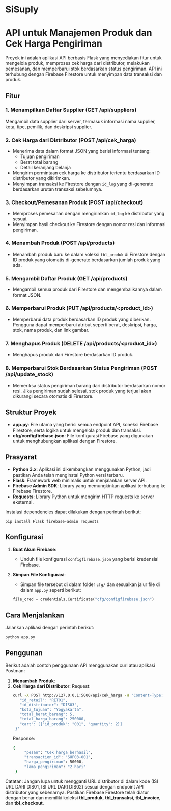 # SiSuply

# API untuk Manajemen Produk dan Cek Harga Pengiriman

Proyek ini adalah aplikasi API berbasis Flask yang menyediakan fitur untuk mengelola produk, memproses cek harga dari distributor, melakukan pemesanan, dan memperbarui stok berdasarkan status pengiriman. API ini terhubung dengan Firebase Firestore untuk menyimpan data transaksi dan produk.

## Fitur

### 1. Menampilkan Daftar Supplier (GET /api/suppliers)
Mengambil data supplier dari server, termasuk informasi nama supplier, kota, tipe, pemilik, dan deskripsi supplier.

### 2. Cek Harga dari Distributor (POST /api/cek_harga)
- Menerima data dalam format JSON yang berisi informasi tentang:
  - Tujuan pengiriman
  - Berat total barang
  - Detail keranjang belanja
- Mengirim permintaan cek harga ke distributor tertentu berdasarkan ID distributor yang dikirimkan.
- Menyimpan transaksi ke Firestore dengan `id_log` yang di-generate berdasarkan urutan transaksi sebelumnya.

### 3. Checkout/Pemesanan Produk (POST /api/checkout)
- Memproses pemesanan dengan mengirimkan `id_log` ke distributor yang sesuai.
- Menyimpan hasil checkout ke Firestore dengan nomor resi dan informasi pengiriman.

### 4. Menambah Produk (POST /api/products)
- Menambah produk baru ke dalam koleksi `tbl_produk` di Firestore dengan ID produk yang otomatis di-generate berdasarkan jumlah produk yang ada.

### 5. Mengambil Daftar Produk (GET /api/products)
- Mengambil semua produk dari Firestore dan mengembalikannya dalam format JSON.

### 6. Memperbarui Produk (PUT /api/products/<product_id>)
- Memperbarui data produk berdasarkan ID produk yang diberikan. Pengguna dapat memperbarui atribut seperti berat, deskripsi, harga, stok, nama produk, dan link gambar.

### 7. Menghapus Produk (DELETE /api/products/<product_id>)
- Menghapus produk dari Firestore berdasarkan ID produk.

### 8. Memperbarui Stok Berdasarkan Status Pengiriman (POST /api/update_stock)
- Memeriksa status pengiriman barang dari distributor berdasarkan nomor resi. Jika pengiriman sudah selesai, stok produk yang terjual akan dikurangi secara otomatis di Firestore.

## Struktur Proyek
- **app.py**: File utama yang berisi semua endpoint API, koneksi Firebase Firestore, serta logika untuk mengelola produk dan transaksi.
- **cfg/configfirebase.json**: File konfigurasi Firebase yang digunakan untuk menghubungkan aplikasi dengan Firestore.

## Prasyarat
- **Python 3.x**: Aplikasi ini dikembangkan menggunakan Python, jadi pastikan Anda telah menginstal Python versi terbaru.
- **Flask**: Framework web minimalis untuk menjalankan server API.
- **Firebase Admin SDK**: Library yang memungkinkan aplikasi terhubung ke Firebase Firestore.
- **Requests**: Library Python untuk mengirim HTTP requests ke server eksternal.

Instalasi dependencies dapat dilakukan dengan perintah berikut:

```bash
pip install Flask firebase-admin requests

```
## Konfigurasi

1. **Buat Akun Firebase**: 
   - Unduh file konfigurasi `configfirebase.json` yang berisi kredensial Firebase.
  
2. **Simpan File Konfigurasi**:
   - Simpan file tersebut di dalam folder `cfg/` dan sesuaikan jalur file di dalam `app.py` seperti berikut:

   ```python
   file_cred = credentials.Certificate("cfg/configfirebase.json")
   ```
## Cara Menjalankan

Jalankan aplikasi dengan perintah berikut:

```bash
python app.py
```

## Penggunan

Berikut adalah contoh penggunaan API menggunakan curl atau aplikasi Postman:

1. **Menambah Produk**:
2. **Cek Harga dari Distributor**:
   Request:
   ```bash
   curl -X POST http://127.0.0.1:5000/api/cek_harga -H "Content-Type: application/json" -d '{
      "id_retail": "RET01",
      "id_distributor": "DIS03",
      "kota_tujuan": "Yogyakarta",
      "total_berat_barang": 5,
      "total_harga_barang": 250000,
      "cart": [{"id_produk": "001", "quantity": 2}]
    }'
   ```
   Response:
   ```bash
   {
        "pesan": "Cek harga berhasil",
        "transaction_id": "SUP03-001",
        "harga_pengiriman": 50000,
        "lama_pengiriman": "2 hari"
    }

Catatan:
Jangan lupa untuk mengganti URL distributor di dalam kode (ISI URL DARI DIS01, ISI URL DARI DIS02) sesuai dengan endpoint API distributor yang sebenarnya.
Pastikan Firebase Firestore telah diatur dengan benar dan memiliki koleksi **tbl_produk**, **tbl_transaksi**, **tbl_invoice**, dan **tbl_checkout**.
